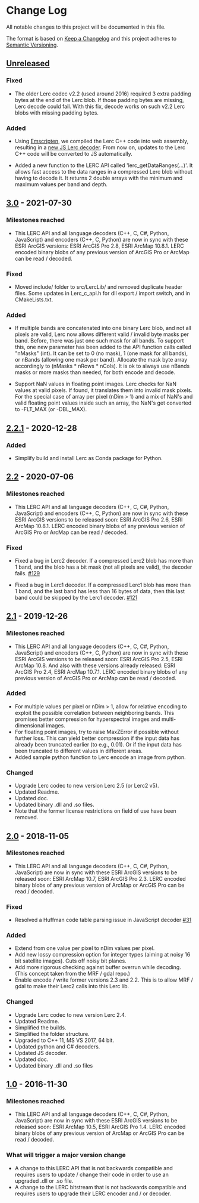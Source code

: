 # Change Log

All notable changes to this project will be documented in this file.

The format is based on [Keep a Changelog](http://keepachangelog.com/)
and this project adheres to [Semantic Versioning](http://semver.org/).

## [Unreleased][unreleased]

### Fixed

* The older Lerc codec v2.2 (used around 2016) required 3 extra padding bytes at the end of the Lerc blob. If those padding bytes are missing, Lerc decode could fail. With this fix, decode works on such v2.2 Lerc blobs with missing padding bytes. 

### Added

* Using [Emscripten](https://emscripten.org/), we compiled the Lerc C++ code into web assembly, resulting in a [new JS Lerc decoder](https://github.com/Esri/lerc/tree/master/OtherLanguages/js/dist). From now on, updates to the Lerc C++ code will be converted to JS automatically.

* Added a new function to the LERC API called 'lerc_getDataRanges(...)'. It allows fast access to the data ranges in a compressed Lerc blob without having to decode it. It returns 2 double arrays with the minimum and maximum values per band and depth.


## [3.0](https://github.com/Esri/lerc/releases/tag/v3.0) - 2021-07-30

### Milestones reached
- This LERC API and all language decoders (C++, C, C#, Python, JavaScript) and encoders (C++, C, Python) are now in sync with these ESRI ArcGIS versions: ESRI ArcGIS Pro 2.8, ESRI ArcMap 10.8.1.
LERC encoded binary blobs of any previous version of ArcGIS Pro or ArcMap can be read / decoded.

### Fixed

* Moved include/ folder to src/LercLib/ and removed duplicate header files. Some updates in Lerc_c_api.h for dll export / import switch, and in CMakeLists.txt. 

### Added

* If multiple bands are concatenated into one binary Lerc blob, and not all pixels are valid, Lerc now allows different valid / invalid byte masks per band. Before, there was just one such mask for all bands. To support this, one new parameter has been added to the API function calls called "nMasks" (int). It can be set to 0 (no mask), 1 (one mask for all bands), or nBands (allowing one mask per band). Allocate the mask byte array accordingly to (nMasks * nRows * nCols). It is ok to always use nBands masks or more masks than needed, for both encode and decode. 

* Support NaN values in floating point images. Lerc checks for NaN values at valid pixels. If found, it translates them into invalid mask pixels. For the special case of array per pixel (nDim > 1) and a mix of NaN's and valid floating point values inside such an array, the NaN's get converted to -FLT_MAX (or -DBL_MAX). 


## [2.2.1](https://github.com/Esri/lerc/releases/tag/v2.2.1) - 2020-12-28

### Added

* Simplify build and install Lerc as Conda package for Python. 


## [2.2](https://github.com/Esri/lerc/releases/tag/v2.2) - 2020-07-06

### Milestones reached
- This LERC API and all language decoders (C++, C, C#, Python, JavaScript) and encoders (C++, C, Python) are now in sync with these ESRI ArcGIS versions to be released soon: ESRI ArcGIS Pro 2.6, ESRI ArcMap 10.8.1. 
LERC encoded binary blobs of any previous version of ArcGIS Pro or ArcMap can be read / decoded.

### Fixed

* Fixed a bug in Lerc2 decoder. If a compressed Lerc2 blob has more than 1 band, and the blob has a bit mask (not all pixels are valid), the decoder fails. [#129](https://github.com/Esri/lerc/pull/129)

* Fixed a bug in Lerc1 decoder. If a compressed Lerc1 blob has more than 1 band, and the last band has less than 16 bytes of data, then this last band could be skipped by the Lerc1 decoder. [#121](https://github.com/Esri/lerc/pull/121)


## [2.1](https://github.com/Esri/lerc/releases/tag/v2.1) - 2019-12-26

### Milestones reached
- This LERC API and all language decoders (C++, C, C#, Python, JavaScript) and encoders (C++, C, Python) are now in sync with these ESRI ArcGIS versions to be released soon: ESRI ArcGIS Pro 2.5, ESRI ArcMap 10.8. 
And also with these versions already released: ESRI ArcGIS Pro 2.4, ESRI ArcMap 10.7.1. LERC encoded binary blobs of any previous version of ArcGIS Pro or ArcMap can be read / decoded.

### Added

* For multiple values per pixel or nDim > 1, allow for relative encoding to exploit the possible correlation between neighboring bands. This promises better compression for hyperspectral images and multi-dimensional images. 
* For floating point images, try to raise MaxZError if possible without further loss. This can yield better compression if the input data has already been truncated earlier (to e.g., 0.01). Or if the input data has been truncated to different values in different areas. 
* Added sample python function to Lerc encode an image from python. 

### Changed

* Upgrade Lerc codec to new version Lerc 2.5 (or Lerc2 v5). 
* Updated Readme.
* Updated doc.
* Updated binary .dll and .so files. 
* Note that the former license restrictions on field of use have been removed. 


## [2.0](https://github.com/Esri/lerc/releases/tag/v2.0) - 2018-11-05

### Milestones reached
- This LERC API and all language decoders (C++, C, C#, Python, JavaScript) are now in sync with these ESRI ArcGIS versions to be released soon: ESRI ArcMap 10.7, ESRI ArcGIS Pro 2.3. LERC encoded binary blobs of any previous version of ArcMap or ArcGIS Pro can be read / decoded.

### Fixed

* Resolved a Huffman code table parsing issue in JavaScript decoder [#31](https://github.com/Esri/lerc/pull/31)

### Added

* Extend from one value per pixel to nDim values per pixel.
* Add new lossy compression option for integer types (aiming at noisy 16 bit satellite images). Cuts off noisy bit planes.
* Add more rigorous checking against buffer overrun while decoding. (This concept taken from the MRF / gdal repo.)
* Enable encode / write former versions 2.3 and 2.2. This is to allow MRF / gdal to make their Lerc2 calls into this Lerc lib. 

### Changed

* Upgrade Lerc codec to new version Lerc 2.4.
* Updated Readme.
* Simplified the builds.
* Simplified the folder structure.
* Upgraded to C++ 11, MS VS 2017, 64 bit.
* Updated python and C# decoders.
* Updated JS decoder. 
* Updated doc.
* Updated binary .dll and .so files

## [1.0](https://github.com/Esri/lerc/releases/tag/v1.0) - 2016-11-30

### Milestones reached
- This LERC API and all language decoders (C++, C, C#, Python, JavaScript) are now in sync with these ESRI ArcGIS versions to be released soon: ESRI ArcMap 10.5, ESRI ArcGIS Pro 1.4. LERC encoded binary blobs of any previous version of ArcMap or ArcGIS Pro can be read / decoded.

### What will trigger a major version change
- A change to this LERC API that is not backwards compatible and requires users to update / change their code in order to use an upgraded .dll or .so file.
- A change to the LERC bitstream that is not backwards compatible and requires users to upgrade their LERC encoder and / or decoder.

[unreleased]: https://github.com/Esri/lerc/compare/v2.1...HEAD
